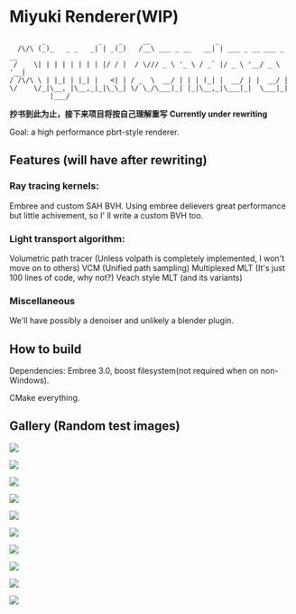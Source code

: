 

# Miyuki Renderer(WIP)

```
        _             _    _     __                _
  /\/\ (_)_   _ _   _| | _(_)   /__\ ___ _ __   __| | ___ _ __ ___ _ __
 /    \| | | | | | | | |/ / |  / \/// _ \ '_ \ / _` |/ _ \ '__/ _ \ '__|
/ /\/\ \ | |_| | |_| |   <| | / _  \  __/ | | | (_| |  __/ | |  __/ |
\/    \/_|\__, |\__,_|_|\_\_| \/ \_/\___|_| |_|\__,_|\___|_|  \___|_|
          |___/
```
<b>抄书到此为止，接下来项目将按自己理解重写</b>
<b>Currently under rewriting</b>

Goal: a high performance pbrt-style renderer. 

## Features (will have after rewriting)
### Ray tracing kernels:
 Embree and custom SAH BVH.
 Using embree delievers great performance but little achivement, so I' ll write a custom BVH too.

### Light transport algorithm:
Volumetric path tracer (Unless volpath is completely implemented, I won't move on to others)
VCM (Unified path sampling)
Multiplexed MLT (It's just 100 lines of code, why not?)
Veach style MLT (and its variants)

### Miscellaneous 
We'll have possibly a denoiser and unlikely a blender plugin.

## How to build

Dependencies: Embree 3.0, boost filesystem(not required when on non-Windows).

CMake everything.

## Gallery (Random test images)
![](gallery/living_room.png)

![](gallery/breakfast_room.png)

![](gallery/veach.png)

![](gallery/sibenik.png)

![](gallery/vokselia_spawn_pr0.1.png)

![](gallery/ring.png)

![](gallery/sportsCar.png)

![](gallery/conference.png)

![](gallery/vokselia_spawn.png)

![](gallery/tough_box.png)


